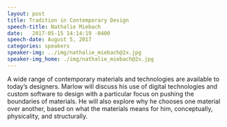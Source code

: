 ```yaml
---
layout: post
title: Tradition in Contemporary Design
speech-title: Nathalie Miebach
date:   2017-05-15 14:14:19 -0400
speech-date: August 5, 2017
categories: speakers
speaker-img: ../img/nathalie_miebach@2x.jpg
speaker-img_home: ./img/nathalie_miebach@2x.jpg
---
```

A wide range of contemporary materials and technologies are available to today’s designers. Marlow will discuss his use of digital technologies and custom software to design with a particular focus on pushing the boundaries of materials. He will also explore why he chooses one material over another, based on what the materials means for him, conceptually, physicality, and structurally.
